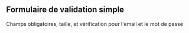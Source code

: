 ## Formulaire de validation simple

Champs obligatoires, taille, et vérification pour l'email et le mot de passe
